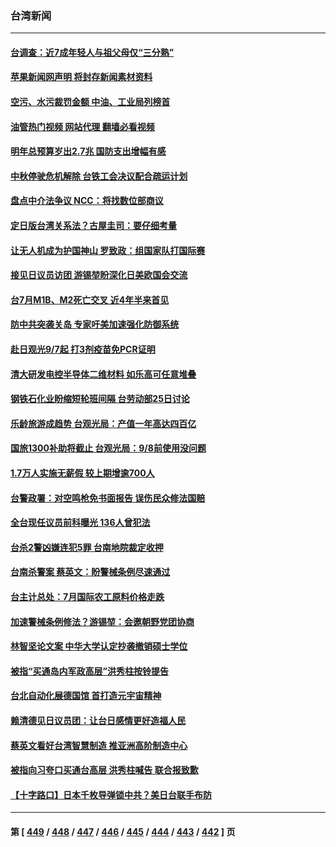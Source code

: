 ### 台湾新闻
---
#### [台调查：近7成年轻人与祖父母仅“三分熟”](../../pages/ncid1349361/n13809226.md?08250045) 
#### [苹果新闻网声明 将封存新闻素材资料](../../pages/ncid1349361/n13809219.md?08250045) 
#### [空污、水污裁罚金额 中油、工业局列榜首](../../pages/ncid1349361/n13809221.md?08250045) 
#### [油管热门视频 网站代理 翻墙必看视频](http://209.222.30.114:81/youtube.html?08250045)
#### [明年总预算岁出2.7兆 国防支出增幅有感](../../pages/ncid1349361/n13809220.md?08250045) 
#### [中秋停驶危机解除 台铁工会决议配合疏运计划](../../pages/ncid1349361/n13809229.md?08250045) 
#### [盘点中介法争议 NCC：将找数位部商议](../../pages/ncid1349361/n13809228.md?08250045) 
#### [定日版台湾关系法？古屋圭司：要仔细考量](../../pages/ncid1349361/n13809199.md?08250045) 
#### [让无人机成为护国神山 罗致政：组国家队打国际赛](../../pages/ncid1349361/n13809200.md?08250045) 
#### [接见日议员访团 游锡堃盼深化日美欧国会交流](../../pages/ncid1349361/n13809195.md?08250045) 
#### [台7月M1B、M2死亡交叉 近4年半来首见](../../pages/ncid1349361/n13809192.md?08250045) 
#### [防中共突袭关岛 专家吁美加速强化防御系统](../../pages/ncid1349361/n13809190.md?08250045) 
#### [赴日观光9/7起 打3剂疫苗免PCR证明](../../pages/ncid1349361/n13809188.md?08250045) 
#### [清大研发电控半导体二维材料 如乐高可任意堆叠](../../pages/ncid1349361/n13809208.md?08250045) 
#### [钢铁石化业盼缩短轮班间隔 台劳动部25日讨论](../../pages/ncid1349361/n13809145.md?08250045) 
#### [乐龄旅游成趋势 台观光局：产值一年高达四百亿](../../pages/ncid1349361/n13809146.md?08250045) 
#### [国旅1300补助将截止 台观光局：9/8前使用没问题](../../pages/ncid1349361/n13809149.md?08250045) 
#### [1.7万人实施无薪假 较上期增逾700人](../../pages/ncid1349361/n13809148.md?08250045) 
#### [台警政署：对空鸣枪免书面报告 误伤民众修法国赔](../../pages/ncid1349361/n13809089.md?08250045) 
#### [全台现任议员前科曝光  136人曾犯法](../../pages/ncid1349361/n13809113.md?08250045) 
#### [台杀2警凶嫌连犯5罪 台南地院裁定收押](../../pages/ncid1349361/n13809114.md?08250045) 
#### [台南杀警案 蔡英文：盼警械条例尽速通过](../../pages/ncid1349361/n13809079.md?08250045) 
#### [台主计总处：7月国际农工原料价格走跌](../../pages/ncid1349361/n13809078.md?08250045) 
#### [加速警械条例修法？游锡堃：会邀朝野党团协商](../../pages/ncid1349361/n13809066.md?08250045) 
#### [林智坚论文案 中华大学认定抄袭撤销硕士学位](../../pages/ncid1349361/n13809024.md?08250045) 
#### [被指“买通岛内军政高层”洪秀柱按铃提告](../../pages/ncid1349361/n13808875.md?08250045) 
#### [台北自动化展德国馆 首打造元宇宙精神](../../pages/ncid1349361/n13808954.md?08250045) 
#### [赖清德见日议员团：让台日感情更好造福人民](../../pages/ncid1349361/n13808961.md?08250045) 
#### [蔡英文看好台湾智慧制造 推亚洲高阶制造中心](../../pages/ncid1349361/n13808829.md?08250045) 
#### [被指向习夸口买通台高层 洪秀柱喊告 联合报致歉](../../pages/ncid1349361/n13808657.md?08250045) 
#### [【十字路口】日本千枚导弹锁中共？美日台联手布防](../../pages/ncid1349361/n13808462.md?08250045) 

---
#### 第 [ [449](./449.md?08250045) / [448](./448.md?08250045) / [447](./447.md?08250045) / [446](./446.md?08250045) / [445](./445.md?08250045) / [444](./444.md?08250045) / [443](./443.md?08250045) / [442](./442.md?08250045) ] 页
